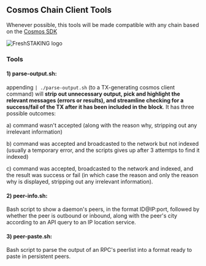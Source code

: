 ## Cosmos Chain Client Tools
Whenever possible, this tools will be made compatible with any chain based on the [Cosmos SDK](https://github.com/cosmos/cosmos-sdk)

![FreshSTAKING logo](https://pbs.twimg.com/profile_images/1539316263314370560/syHanQz4_200x200.jpg 'FreshSTAKING')

### Tools

#### 1) parse-output.sh:
appending `| ./parse-output.sh` (to a TX-generating cosmos client command) will **strip out unnecessary output, pick and highlight the relevant messages (errors or results), and streamline checking for a success/fail of the TX after it has been included in the block**. It has three possible outcomes:

a) command wasn't accepted (along with the reason why, stripping out any irrelevant information)

b) command was accepted and broadcasted to the network but not indexed (usually a temporary error, and the scripts gives up after 3 attemtps to find it indexed)

c) command was accepted, broadcasted to the network and indexed, and the result was success or fail (in which case the reason and only the reason why is displayed, stripping out any irrelevant information).

#### 2) peer-info.sh:
Bash script to show a daemon's peers, in the format ID@IP:port, followed by whether the peer is outbound or inbound, along with the peer's city according to an API query to an IP location service.

#### 3) peer-paste.sh:
Bash script to parse the output of an RPC's peerlist into a format ready to paste in persistent peers.
